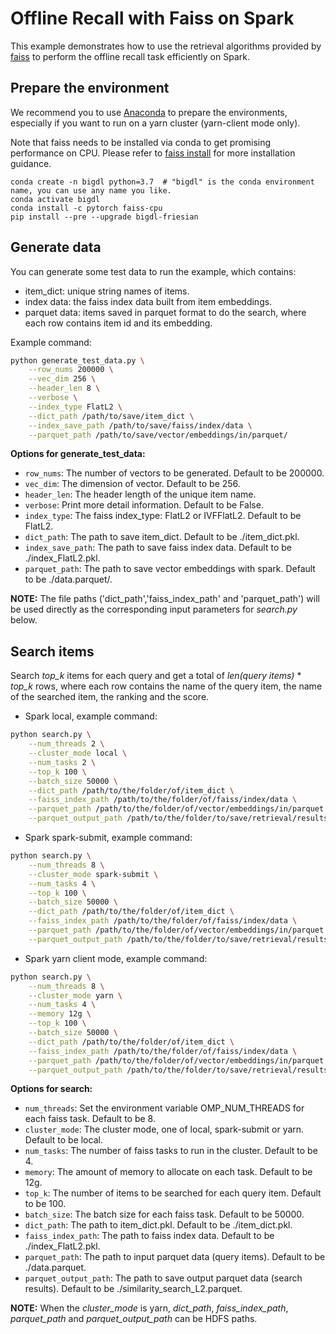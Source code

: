 # Offline Recall with Faiss on Spark
This example demonstrates how to use the retrieval algorithms provided by [faiss](https://github.com/facebookresearch/faiss) 
to perform the offline recall task efficiently on Spark. 


## Prepare the environment
We recommend you to use [Anaconda](https://www.anaconda.com/distribution/#linux) to prepare the environments, especially if you want to run on a yarn cluster (yarn-client mode only).

Note that faiss needs to be installed via conda to get promising performance on CPU. 
Please refer to [faiss install](https://github.com/facebookresearch/faiss/blob/main/INSTALL.md) for more installation guidance. 

```
conda create -n bigdl python=3.7  # "bigdl" is the conda environment name, you can use any name you like.
conda activate bigdl
conda install -c pytorch faiss-cpu 
pip install --pre --upgrade bigdl-friesian
```

## Generate data
You can generate some test data to run the example, which contains:
- item_dict: unique string names of items.
- index data: the faiss index data built from item embeddings.
- parquet data: items saved in parquet format to do the search, where each row contains item id and its embedding.

Example command:
```bash
python generate_test_data.py \
    --row_nums 200000 \
    --vec_dim 256 \
    --header_len 8 \
    --verbose \
    --index_type FlatL2 \
    --dict_path /path/to/save/item_dict \
    --index_save_path /path/to/save/faiss/index/data \
    --parquet_path /path/to/save/vector/embeddings/in/parquet/
```

__Options for generate_test_data:__
* `row_nums`: The number of vectors to be generated. Default to be 200000.
* `vec_dim`: The dimension of vector. Default to be 256.
* `header_len`: The header length of the unique item name. 
* `verbose`: Print more detail information. Default to be False.
* `index_type`: The faiss index_type: FlatL2 or IVFFlatL2. Default to be FlatL2.
* `dict_path`: The path to save item_dict. Default to be ./item_dict.pkl.
* `index_save_path`: The path to save faiss index data. Default to be ./index_FlatL2.pkl.
* `parquet_path`: The path to save vector embeddings with spark. Default to be ./data.parquet/.

__NOTE:__ 
The file paths ('dict_path','faiss_index_path' and 'parquet_path') will be used directly as the corresponding input parameters for *search.py* below.

## Search items
Search *top_k* items for each query and get a total of *len(query items)* * *top_k* rows,
where each row contains the name of the query item, the name of the searched item, the ranking and the score.

* Spark local, example command:
```bash
python search.py \
    --num_threads 2 \
    --cluster_mode local \
    --num_tasks 2 \
    --top_k 100 \
    --batch_size 50000 \
    --dict_path /path/to/the/folder/of/item_dict \
    --faiss_index_path /path/to/the/folder/of/faiss/index/data \
    --parquet_path /path/to/the/folder/of/vector/embeddings/in/parquet \
    --parquet_output_path /path/to/the/folder/to/save/retrieval/results 
```

* Spark spark-submit, example command:
```bash
python search.py \
    --num_threads 8 \
    --cluster_mode spark-submit \
    --num_tasks 4 \
    --top_k 100 \
    --batch_size 50000 \
    --dict_path /path/to/the/folder/of/item_dict \
    --faiss_index_path /path/to/the/folder/of/faiss/index/data \
    --parquet_path /path/to/the/folder/of/vector/embeddings/in/parquet \
    --parquet_output_path /path/to/the/folder/to/save/retrieval/results 
```

* Spark yarn client mode, example command:
```bash
python search.py \
    --num_threads 8 \
    --cluster_mode yarn \
    --num_tasks 4 \
    --memory 12g \
    --top_k 100 \
    --batch_size 50000 \
    --dict_path /path/to/the/folder/of/item_dict \
    --faiss_index_path /path/to/the/folder/of/faiss/index/data \
    --parquet_path /path/to/the/folder/of/vector/embeddings/in/parquet \
    --parquet_output_path /path/to/the/folder/to/save/retrieval/results 
```

__Options for search:__
* `num_threads`: Set the environment variable OMP_NUM_THREADS for each faiss task. Default to be 8.
* `cluster_mode`: The cluster mode, one of local, spark-submit or yarn. Default to be local.
* `num_tasks`: The number of faiss tasks to run in the cluster. Default to be 4.
* `memory`: The amount of memory to allocate on each task. Default to be 12g.
* `top_k`: The number of items to be searched for each query item. Default to be 100.
* `batch_size`: The batch size for each faiss task. Default to be 50000.
* `dict_path`: The path to item_dict.pkl. Default to be ./item_dict.pkl.
* `faiss_index_path`: The path to faiss index data. Default to be ./index_FlatL2.pkl.
* `parquet_path`: The path to input parquet data (query items). Default to be ./data.parquet. 
* `parquet_output_path`: The path to save output parquet data (search results). Default to be ./similarity_search_L2.parquet.

__NOTE:__
When the *cluster_mode* is yarn, *dict_path*, *faiss_index_path*,
*parquet_path* and *parquet_output_path* can be HDFS paths. 
